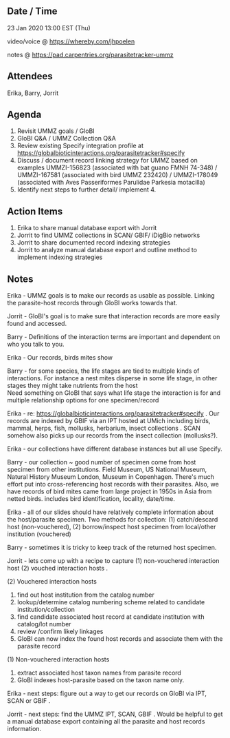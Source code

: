  ## Date / Time 
23 Jan 2020 13:00 EST (Thu)  

video/voice @ https://whereby.com/jhpoelen

notes @ https://pad.carpentries.org/parasitetracker-ummz

## Attendees 
Erika, Barry, Jorrit

 ## Agenda  
1. Revisit UMMZ goals / GloBI
2. GloBI Q&A / UMMZ Collection Q&A
3. Review existing Specify integration profile at https://globalbioticinteractions.org/parasitetracker#specify
4. Discuss / document record linking strategy for UMMZ based on examples UMMZI-156823 (associated with bat guano FMNH 74-348) / UMMZI-167581 (associated with bird UMMZ 232420) / UMMZI-178049 (associated with Aves Passeriformes Parulidae Parkesia motacilla)
5. Identify next steps to further detail/ implement 4.

## Action Items
1. Erika to share manual database export with Jorrit
2. Jorrit to find UMMZ collections in SCAN/ GBIF/ iDigBio networks
3. Jorrit to share documented record indexing strategies
4. Jorrit to analyze manual database export and outline method to implement indexing strategies 

## Notes

Erika - UMMZ goals is to make our records as usable as possible. Linking the parasite-host records through GloBI works towards that. 

Jorrit - GloBI's goal is to make sure that interaction records are more easily found and accessed. 

Barry - Definitions of the interaction terms are important and dependent on who you talk to you.

Erika - Our records, birds mites show 

Barry - for some species, the life stages are tied to multiple kinds of interactions. For instance a nest mites disperse in some life stage, in other stages they might take nutrients from the host  
Need something on GloBI that says what life stage the interaction is for and multiple relationship options for one specimen/record

Erika - re:  https://globalbioticinteractions.org/parasitetracker#specify . Our records are indexed by GBIF via an IPT hosted at UMich including birds, mammal, herps, fish, mollusks, herbarium, insect collections . SCAN somehow also picks up our records from the insect collection (mollusks?).

Erika - our collections have different database instances but all use Specify. 

Barry - our collection ~ good number of specimen come from host specimen from other institutions. Field Museum, US National Museum, Natural History Museum London, Museum in Copenhagen. There's much effort put into cross-referencing host records with their parasites. Also, we have records of bird mites came from large project in 1950s in Asia from netted birds. includes bird identification, locality, date/time. 

Erika - all of our slides should have relatively complete information about the host/parasite specimen. Two methods for collection: (1) catch/descard host (non-vouchered), (2) borrow/inspect host specimen from local/other institution (vouchered)

Barry - sometimes it is tricky to keep track of the returned host specimen. 

Jorrit - lets come up with a recipe to capture (1) non-vouchered interaction host (2) vouched interaction hosts .

(2) Vouchered interaction hosts 

1. find out host institution from the catalog number
2. lookup/determine catalog numbering scheme related to candidate institution/collection
3. find candidate associated host record at candidate institution with catalog/lot number 
4. review /confirm likely linkages
5. GloBI can now index the found host records and associate them with the parasite record

(1) Non-vouchered interaction hosts

1. extract associated host taxon names from parasite record
2. GloBI indexes host-parasite based on the taxon name only.

 Erika - next steps: figure out a way to get our records on GloBI via IPT, SCAN or GBIF . 
 
 Jorrit - next steps: find the UMMZ IPT, SCAN, GBIF . Would be helpful to get a manual database export containing all the parasite and host records information. 






